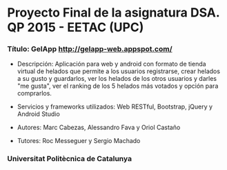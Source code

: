 # Proyecto Final de la asignatura DSA. QP 2015 - EETAC (UPC)

### Título: GelApp http://gelapp-web.appspot.com/

* Descripción: Aplicación para web y android con formato de tienda virtual de helados
que permite a los usuarios registrarse, crear helados a su gusto y guardarlos, 
ver los helados de los otros usuarios y darles "me gusta", ver el ranking de los
5 helados más votados y opción para comprarlos.

* Servicios y frameworks utilizados: Web RESTful, Bootstrap, jQuery y Android Studio

* Autores: Marc Cabezas, Alessandro Fava y Oriol Castaño

* Tutores: Roc Messeguer y Sergio Machado

### Universitat Politècnica de Catalunya

